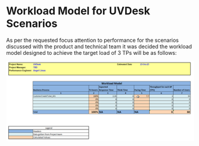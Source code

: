 # Workload Model for UVDesk Scenarios

As per the requested focus attention to performance for the scenarios discussed with the product and technical team it was decided the workload model designed to achieve the target load of 3 TPs will be as follows: 

![workload model](../../img/uvdesk-workload-model.png)
